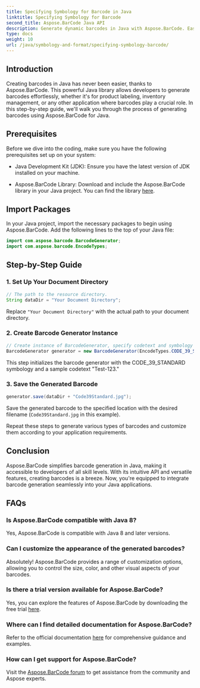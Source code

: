 ```yaml
---
title: Specifying Symbology for Barcode in Java
linktitle: Specifying Symbology for Barcode
second_title: Aspose.BarCode Java API
description: Generate dynamic barcodes in Java with Aspose.BarCode. Easy integration, versatile customization, and robust features for all your barcode needs.
type: docs
weight: 10
url: /java/symbology-and-format/specifying-symbology-barcode/
---
```


## Introduction

Creating barcodes in Java has never been easier, thanks to Aspose.BarCode. This powerful Java library allows developers to generate barcodes effortlessly, whether it's for product labeling, inventory management, or any other application where barcodes play a crucial role. In this step-by-step guide, we'll walk you through the process of generating barcodes using Aspose.BarCode for Java.

## Prerequisites

Before we dive into the coding, make sure you have the following prerequisites set up on your system:

- Java Development Kit (JDK): Ensure you have the latest version of JDK installed on your machine.

- Aspose.BarCode Library: Download and include the Aspose.BarCode library in your Java project. You can find the library [here](https://releases.aspose.com/barcode/java/).

## Import Packages

In your Java project, import the necessary packages to begin using Aspose.BarCode. Add the following lines to the top of your Java file:

```java
import com.aspose.barcode.BarcodeGenerator;
import com.aspose.barcode.EncodeTypes;
```

## Step-by-Step Guide

### 1. Set Up Your Document Directory

```java
// The path to the resource directory.
String dataDir = "Your Document Directory";
```

Replace `"Your Document Directory"` with the actual path to your document directory.

### 2. Create Barcode Generator Instance

```java
// Create instance of BarcodeGenerator, specify codetext and symbology in the constructor
BarcodeGenerator generator = new BarcodeGenerator(EncodeTypes.CODE_39_STANDARD, "Test-123");
```

This step initializes the barcode generator with the CODE_39_STANDARD symbology and a sample codetext "Test-123."

### 3. Save the Generated Barcode

```java
generator.save(dataDir + "Code39Standard.jpg");
```

Save the generated barcode to the specified location with the desired filename (`Code39Standard.jpg` in this example).

Repeat these steps to generate various types of barcodes and customize them according to your application requirements.

## Conclusion

Aspose.BarCode simplifies barcode generation in Java, making it accessible to developers of all skill levels. With its intuitive API and versatile features, creating barcodes is a breeze. Now, you're equipped to integrate barcode generation seamlessly into your Java applications.

## FAQs

### Is Aspose.BarCode compatible with Java 8?
Yes, Aspose.BarCode is compatible with Java 8 and later versions.

### Can I customize the appearance of the generated barcodes?
Absolutely! Aspose.BarCode provides a range of customization options, allowing you to control the size, color, and other visual aspects of your barcodes.

### Is there a trial version available for Aspose.BarCode?
Yes, you can explore the features of Aspose.BarCode by downloading the free trial [here](https://releases.aspose.com/).

### Where can I find detailed documentation for Aspose.BarCode?
Refer to the official documentation [here](https://reference.aspose.com/barcode/java/) for comprehensive guidance and examples.

### How can I get support for Aspose.BarCode?
Visit the [Aspose.BarCode forum](https://forum.aspose.com/c/barcode/13) to get assistance from the community and Aspose experts.

